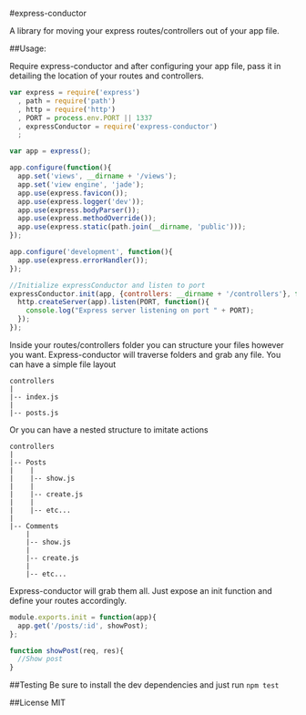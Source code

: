 #express-conductor

A library for moving your express routes/controllers out of your app file.

##Usage:

Require express-conductor and after configuring your app file, pass it in detailing the location of your routes and controllers.

```javascript
var express = require('express')
  , path = require('path')
  , http = require('http')
  , PORT = process.env.PORT || 1337
  , expressConductor = require('express-conductor')
  ;

var app = express();

app.configure(function(){
  app.set('views', __dirname + '/views');
  app.set('view engine', 'jade');
  app.use(express.favicon());
  app.use(express.logger('dev'));
  app.use(express.bodyParser());
  app.use(express.methodOverride());
  app.use(express.static(path.join(__dirname, 'public')));
});

app.configure('development', function(){
  app.use(express.errorHandler());
});

//Initialize expressConductor and listen to port
expressConductor.init(app, {controllers: __dirname + '/controllers'}, function(err, app){
  http.createServer(app).listen(PORT, function(){
    console.log("Express server listening on port " + PORT);
  });
});
```

Inside your routes/controllers folder you can structure your files however you want. 
Express-conductor will traverse folders and grab any file. You can have a simple file layout

```
controllers
|
|-- index.js
|
|-- posts.js
```

Or you can have a nested structure to imitate actions

```
controllers
|
|-- Posts
|    |
|    |-- show.js
|    |
|    |-- create.js
|    |
|    |-- etc...
|
|-- Comments
    |
    |-- show.js
    |
    |-- create.js
    | 
    |-- etc...
```

Express-conductor will grab them all. Just expose an init function and define your routes accordingly.

```javascript
module.exports.init = function(app){
  app.get('/posts/:id', showPost);
};

function showPost(req, res){
  //Show post
}
```

##Testing
Be sure to install the dev dependencies and just run `npm test`

##License
MIT
